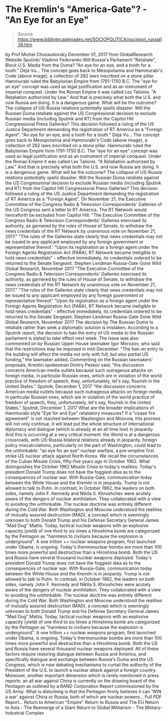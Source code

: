 # The Kremlin's "America-Gate"? - "An Eye for an Eye"

> Source: https://www.bibliotecapleyades.net/SOCIOPOLITICA/sociopol_russia139.htm

by Prof Michel Chossudovsky December 01, 2017
from GlobalResearch Website
Sputnik/ Vladimir Fedorenko
Will Russia's Parliament "Retaliate",
Block U.S. Media from the Duma?
"An eye for an eye, and a tooth for a tooth." Déjà Vu... The concept goes back to Mesopotamia and Hammurabi's Code (above image), a collection of 282 laws inscribed on a stone pillar. Hammurabi ruled the Babylonian Empire from 1791-1750 B.C. The "eye for an eye" concept was used as legal justification and as an instrument of imperial conquest. Under the Roman Empire it was called Lex Talionis. "A Retaliation authorized by Law." And that is precisely what both the U.S. and now Russia are doing. It is a dangerous game. What will be the outcome? The collapse of US-Russia relations potentially spells disaster. Will the Russian Duma retaliate against the US Congressional decision to exclude Russian media (including Sputnik and RT) from the Capitol Hill Congressional Press Galleries? This decision followed a ruling of the US Justice Department demanding the registration of RT America as a "Foreign Agent".
"An eye for an eye, and a tooth for a tooth."
Déjà Vu...
The concept goes back to Mesopotamia and Hammurabi's Code (above image), a collection of 282 laws inscribed on a stone pillar.
Hammurabi ruled the Babylonian Empire from 1791-1750 B.C.
The "eye for an eye" concept was used as legal justification and as an instrument of imperial conquest.
Under the Roman Empire it was called Lex Talionis.
"A Retaliation authorized by Law."
And that is precisely what both the U.S. and now Russia are doing. It is a dangerous game. What will be the outcome? The collapse of US-Russia relations potentially spells disaster. Will the Russian Duma retaliate against the US Congressional decision to exclude Russian media (including Sputnik and RT) from the Capitol Hill Congressional Press Galleries?
This decision followed a ruling of the US Justice Department demanding the registration of RT America as a "Foreign Agent".
On November 21, the Executive Committee of the Congress Radio & Television Correspondents' Galleries of the US Congress sent a letter to RT America.
The RT Network would henceforth be excluded from Capitol Hill:
"The Executive Committee of the Congress Radio & Television Correspondents' Galleries exercised its authority, as garnered by the rules of House of Senate, to withdraw the news credentials of the RT Network by unanimous vote on November 21, 2017." "The rules of the Galleries state clearly that news credentials may not be issued to any applicant employed by any foreign government or representative thereof.' "Upon its registration as a foreign agent under the Foreign Agents Registration Act (FARA), RT Network became ineligible to hold news credentials" - effective immediately, its credentials ordered to be returned to the Senate Sergeant. Stephen Lendman Russia-Gate Gone Wild Global Research, November 2017
"The Executive Committee of the Congress Radio & Television Correspondents' Galleries exercised its authority, as garnered by the rules of House of Senate, to withdraw the news credentials of the RT Network by unanimous vote on November 21, 2017." "The rules of the Galleries state clearly that news credentials may not be issued to any applicant employed by any foreign government or representative thereof.' "Upon its registration as a foreign agent under the Foreign Agents Registration Act (FARA), RT Network became ineligible to hold news credentials" - effective immediately, its credentials ordered to be returned to the Senate Sergeant.
Stephen Lendman
Russia-Gate Gone Wild
Global Research, November 2017
The decision by The Russian Duma to retaliate rather than seek a diplomatic solution is mistaken. According to a Sputnik report, the decision to ban the entry of US media to the Russian parliament is slated to take effect next week. The issue was also commented on by Russian Upper House lawmaker Igor Morozov, who said that the restrictions may be imposed in mid-December.
"The ban on entry to the building will affect the media not only with full, but also partial US funding," the lawmaker added.
Commenting on the Russian lawmakers' proposals, Kremlin spokesman Dmitry Peskov said,
"the discussion concerns American media outlets because such outrageous attacks on foreign media, in particular Russian ones, which are in violation of the world practice of freedom of speech, they, unfortunately, let's say, flourish in the United States." Sputnik, December 1, 2017
"the discussion concerns American media outlets because such outrageous attacks on foreign media, in particular Russian ones, which are in violation of the world practice of freedom of speech, they, unfortunately, let's say, flourish in the United States."
Sputnik, December 1, 2017
What are the broader implications of Hammurabi style "Eye for and Eye" retaliatory measures? If a "cease fire agreement" is not reached between Washington and Moscow, this process will not only continue, it will lead put the whole structure of international diplomacy and dialogue (which is already at an all time low) in jeopardy. And this is occurring at a very critical moment: the World is at a dangerous crossroads, with US-Russia bilateral relations already in jeopardy, foreign policy miscalculations, particularly on the part of Washington, could lead to the unthinkable:
"an eye for an eye" nuclear warfare, a pre-emptive first strike US nuclear attack against North Korea.
We recall the circumstances of the Cuban Missile Crisis, fifty-five years ago in October 1962. What distinguishes the October 1962 Missile Crisis to today's realities:
Today's president Donald Trump does not have the foggiest idea as to the consequences of nuclear war. With Russia-Gate, communication today between the White House and the Kremlin is in jeopardy. Trump is not allowed to talk to Putin. In contrast, in October 1962, the leaders on both sides, namely John F. Kennedy and Nikita S. Khrushchev were acutely aware of the dangers of nuclear annihilation. They collaborated with a view to avoiding the unthinkable. The nuclear doctrine was entirely different during the Cold War. Both Washington and Moscow understood the realities of mutually assured destruction (MAD), a concept which is seemingly unknown to both Donald Trump and his Defense Secretary General James "Mad Dog" Mattis. Today, tactical nuclear weapons with an explosive capacity (yield) of one third to six times a Hiroshima bomb are categorized by the Pentagon as "harmless to civilians because the explosion is underground". A one trillion ++ nuclear weapons program, first launched under Obama, is ongoing. Today's thermonuclear bombs are more than 100 times more powerful and destructive than a Hiroshima bomb. Both the US and Russia have several thousand nuclear weapons deployed.
Today's president Donald Trump does not have the foggiest idea as to the consequences of nuclear war.
With Russia-Gate, communication today between the White House and the Kremlin is in jeopardy. Trump is not allowed to talk to Putin. In contrast, in October 1962, the leaders on both sides, namely John F. Kennedy and Nikita S. Khrushchev were acutely aware of the dangers of nuclear annihilation.
They collaborated with a view to avoiding the unthinkable.
The nuclear doctrine was entirely different during the Cold War.
Both Washington and Moscow understood the realities of mutually assured destruction (MAD), a concept which is seemingly unknown to both Donald Trump and his Defense Secretary General James "Mad Dog" Mattis.
Today, tactical nuclear weapons with an explosive capacity (yield) of one third to six times a Hiroshima bomb are categorized by the Pentagon as "harmless to civilians because the explosion is underground".
A one trillion ++ nuclear weapons program, first launched under Obama, is ongoing.
Today's thermonuclear bombs are more than 100 times more powerful and destructive than a Hiroshima bomb. Both the US and Russia have several thousand nuclear weapons deployed.
All of these factors require restoring dialogue between Russia and America, and specifically dialogue and exchange between Russia's Duma and the US Congress, which is now debating mechanisms to curtail the authority of the President of the U.S. to launch a nuclear attack against a foreign country. Moreover, another important dimension which is rarely mentioned in press reports:
an all war against China is currently on the drawing board of the Pentagon as outlined by a RAND Corporation Report commissioned by the US Army.
What is disturbing is that the Pentagon firmly believes it can 'WIN a war' against China or Russia, both of which are nuclear powers...
Full PDF Report...
Return to American "Empire"
Return to Russia and The EU
Return to Asia - The Reemerge of a Giant
Return to Global Militarism - The Military-Industrial Complex
